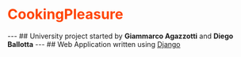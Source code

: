 <h1 style="color: #ff4500">CookingPleasure</h1>
---
## University project started by <strong>Giammarco Agazzotti</strong> and <strong>Diego Ballotta</strong>
---
## Web Application written using <u>Django</u>
